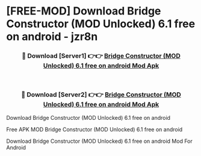 # [FREE-MOD] Download Bridge Constructor (MOD Unlocked) 6.1 free on android - jzr8n


<div align="center">
<h3>🔴 Download [Server1] 👉👉 <a href="https://apk-comot.site?title=Bridge_Constructor_(MOD_Unlocked)_6.1_free_on_android">Bridge Constructor (MOD Unlocked) 6.1 free on android Mod Apk</a></h3><br>

<h3>🔴 Download [Server2] 👉👉 <a href="https://apk-comot.site?title=Bridge_Constructor_(MOD_Unlocked)_6.1_free_on_android">Bridge Constructor (MOD Unlocked) 6.1 free on android Mod Apk</a></h3>
</div>



Download Bridge Constructor (MOD Unlocked) 6.1 free on android 

Free APK MOD Bridge Constructor (MOD Unlocked) 6.1 free on android 

Download Bridge Constructor (MOD Unlocked) 6.1 free on android Mod For Android
